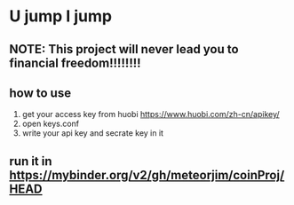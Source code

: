 # U jump I jump

## NOTE: This project will **never** lead you to financial freedom!!!!!!!!

## how to use
1. get your access key from huobi https://www.huobi.com/zh-cn/apikey/
2. open keys.conf
3. write your api key and secrate key in it

## run it in https://mybinder.org/v2/gh/meteorjim/coinProj/HEAD

